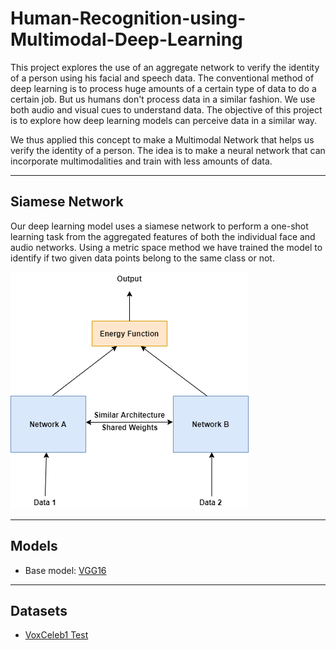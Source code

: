 # Human-Recognition-using-Multimodal-Deep-Learning

This project explores the use of an aggregate network to verify the identity of a person using his facial and speech data.
The conventional method of deep learning is to process huge amounts of a certain type of data to do a certain job. But us humans don't 
process data in a similar fashion. We use both audio and visual cues to understand data. The objective of this project is to explore 
how deep learning models can perceive data in a similar way. 

We thus applied this concept to make a Multimodal Network that helps us verify the identity of a person. The idea is to make a neural 
network that can incorporate multimodalities and train with less amounts of data.

***
## Siamese Network

Our deep learning model uses a siamese network to perform a one-shot learning task from the aggregated features of both the individual face and audio networks. Using a metric space method we have trained the model to identify if two given data points belong to the same class or not.

![Siamese Network](./images/image1.png)

***
## Models

+ Base model: [VGG16](https://arxiv.org/abs/1409.1556)

***
## Datasets

+ [VoxCeleb1 Test](https://www.robots.ox.ac.uk/~vgg/data/voxceleb/vox1.html)